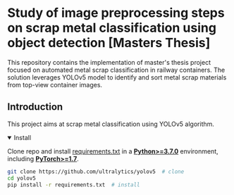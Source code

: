 # Study of image preprocessing steps on scrap metal classification using object detection [Masters Thesis]
This repository contains the implementation of master's thesis project focused on automated metal scrap classification 
in railway containers. The solution leverages YOLOv5 model to identify and sort metal scrap materials from top-view 
container images.

## Introduction
This project aims at scrap metal classification using YOLOv5 algorithm.

<details open>
<summary>Install</summary>

Clone repo and install [requirements.txt](https://github.com/ultralytics/yolov5/blob/master/requirements.txt) in a
[**Python>=3.7.0**](https://www.python.org/) environment, including
[**PyTorch>=1.7**](https://pytorch.org/get-started/locally/).

```bash
git clone https://github.com/ultralytics/yolov5  # clone
cd yolov5
pip install -r requirements.txt  # install
```

</details>
